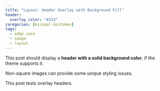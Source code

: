 ```yaml
---
title: "Layout: Header Overlay with Background Fill"
header:
  overlay_color: "#333"
caregories: [minimal-mistakes]
tags:
  - edge case
  - image
  - layout
---
```


This post should display a **header with a solid background color**, if the theme supports it.

Non-square images can provide some unique styling issues.

This post tests overlay headers.

